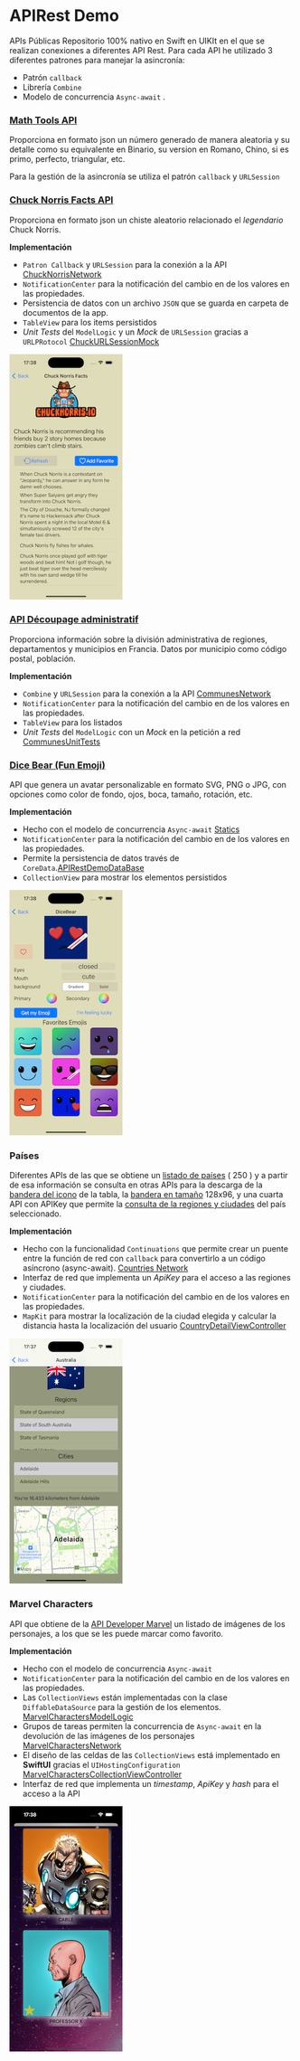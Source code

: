 # APIRest Demo
APIs Públicas
Repositorio 100% nativo en Swift en UIKIt en el que se realizan conexiones a diferentes API Rest. Para cada API he utilizado 3 diferentes patrones para manejar la asincronía:

* Patrón `callback` 
* Librería `Combine`
* Modelo de concurrencia `Async-await` .
  
### [Math Tools API](https://math.tools/api/numbers/)
Proporciona en formato json un número generado de manera aleatoria y su detalle como su equivalente en Binario, su version en Romano, Chino, si es primo, perfecto, triangular, etc.

Para la gestión de la asincronía se utiliza el patrón `callback` y `URLSession` 

### [Chuck Norris Facts API](https://api.chucknorris.io)
Proporciona en formato json un chiste aleatorio relacionado el *legendario* Chuck Norris. 

**Implementación**
* `Patron Callback`  y `URLSession` para la conexión a la API [ChuckNorrisNetwork](https://github.com/airaizos/APIRestDemo/blob/d7fb0f0afbe56a8d26b1f44bf810fd23bab14173/APIRestDemo/APIRestDemo/ChuckNorrisNetwork.swift)
* `NotificationCenter` para la notificación del cambio en de los valores en las propiedades. 
* Persistencia de datos con un archivo `JSON` que se guarda en carpeta de documentos de la app. 
* `TableView` para los items persistidos
*  *Unit Tests* del `ModelLogic` y un *Mock* de `URLSession` gracias a `URLPRotocol` [ChuckURLSessionMock](https://github.com/airaizos/APIRestDemo/blob/d7fb0f0afbe56a8d26b1f44bf810fd23bab14173/APIRestDemo/APIRestDemoTests/ChuckNorrisHelpers.swift)

![](https://github.com/airaizos/APIRestDemo/blob/0fa55be8a1ecea225d12105356a379c2423adb9c/APIRestDemo/ChuckNorris.png)
### [API Découpage administratif](https://geo.api.gouv.fr/decoupage-administratif)
Proporciona información sobre la división administrativa de regiones, departamentos y municipios en Francia. Datos por municipio como código postal, población. 

**Implementación**
* `Combine`  y `URLSession` para la conexión a la API [CommunesNetwork](https://github.com/airaizos/APIRestDemo/blob/d7fb0f0afbe56a8d26b1f44bf810fd23bab14173/APIRestDemo/APIRestDemo/Features/FrenchRegions/Network/CommunesNetwork.swift)
* `NotificationCenter` para la notificación del cambio en de los valores en las propiedades. 
* `TableView` para los listados
* *Unit Tests* del `ModelLogic` con un *Mock* en la petición a red [CommunesUnitTests](https://github.com/airaizos/APIRestDemo/blob/d7fb0f0afbe56a8d26b1f44bf810fd23bab14173/APIRestDemo/APIRestDemoTests/Communes/CommunesUnitTests.swift)

### [Dice Bear (Fun Emoji)](https://www.dicebear.com/styles/fun-emoji/) 
API que genera un avatar personalizable en formato SVG, PNG o JPG, con opciones como color de fondo, ojos, boca, tamaño, rotación, etc. 

**Implementación**
* Hecho con el modelo de concurrencia `Async-await` [Statics](https://github.com/airaizos/APIRestDemo/blob/1b3d1654d529310e3eb5c50e182f597f7af817bc/APIRestDemo/APIRestDemo/Public/Statics.swift)
* `NotificationCenter` para la notificación del cambio en de los valores en las propiedades. 
* Permite la persistencia de datos través de `CoreData`.[APIRestDemoDataBase](https://github.com/airaizos/APIRestDemo/blob/1b3d1654d529310e3eb5c50e182f597f7af817bc/APIRestDemo/APIRestDemo/Features/DiceBear/Persistence/APIRestDemoDataBase.swift)
* `CollectionView` para mostrar los elementos persistidos

![](https://github.com/airaizos/APIRestDemo/blob/0fa55be8a1ecea225d12105356a379c2423adb9c/APIRestDemo/FunEmoji.png)

### Países
Diferentes APIs de las que se obtiene un [listado de países](https://countryinfoapi.com) ( 250 ) y a partir de esa información se consulta en otras APIs para la descarga de la [bandera del icono](https://flagsapi.com) de la tabla, la [bandera en tamaño](https://flagpedia.net/download/api) 128x96, y una cuarta API con APIKey que permite la [consulta de la regiones y ciudades](http://battuta.medunes.net) del país seleccionado.

**Implementación**
* Hecho con la funcionalidad `Continuations` que permite crear un puente entre la función de red con `callback` para convertirlo a un código asíncrono (async-await). [Countries Network](https://github.com/airaizos/APIRestDemo/blob/1b3d1654d529310e3eb5c50e182f597f7af817bc/APIRestDemo/APIRestDemo/Features/Countries/Network/CountriesNetwork.swift)
* Interfaz de red que implementa un *ApiKey* para el acceso a las regiones y ciudades.
* `NotificationCenter` para la notificación del cambio en de los valores en las propiedades. 
* `MapKit` para mostrar la localización de la ciudad elegida y calcular la distancia hasta la localización del usuario [CountryDetailViewController](https://github.com/airaizos/APIRestDemo/blob/1b3d1654d529310e3eb5c50e182f597f7af817bc/APIRestDemo/APIRestDemo/Features/Countries/Controller/CountryDetailViewController.swift)
  
![](https://github.com/airaizos/APIRestDemo/blob/0fa55be8a1ecea225d12105356a379c2423adb9c/APIRestDemo/Countries.png)
### Marvel Characters
API que obtiene de la [API Developer Marvel](developer.marvel.com) un listado de imágenes de los personajes, a los que se les puede marcar como favorito.

**Implementación**
* Hecho con el modelo de concurrencia `Async-await` 
* `NotificationCenter` para la notificación del cambio en de los valores en las propiedades. 
* Las `CollectionViews` están implementadas con la clase `DiffableDataSource` para la gestión de los elementos. [MarvelCharactersModelLogic](https://github.com/airaizos/APIRestDemo/blob/1b3d1654d529310e3eb5c50e182f597f7af817bc/APIRestDemo/APIRestDemo/Features/MarvelCharacters/Model/MarvelCharactersModelLogic.swift)
* Grupos de tareas permiten la concurrencia de  `Async-await` en la devolución de las imágenes de los personajes [MarvelCharactersNetwork](https://github.com/airaizos/APIRestDemo/blob/1b3d1654d529310e3eb5c50e182f597f7af817bc/APIRestDemo/APIRestDemo/Features/MarvelCharacters/Network/MarvelCharactersNetwork.swift)
* El diseño de las celdas de las `CollectionViews` está implementado en **SwiftUI** gracias el `UIHostingConfiguration` [MarvelCharactersCollectionViewController](https://github.com/airaizos/APIRestDemo/blob/1b3d1654d529310e3eb5c50e182f597f7af817bc/APIRestDemo/APIRestDemo/Features/MarvelCharacters/Controller/MarvelCharactersCollectionViewController.swift)
* Interfaz de red que implementa un *timestamp*, *ApiKey* y *hash* para el acceso a la API
  
![](https://github.com/airaizos/APIRestDemo/blob/0fa55be8a1ecea225d12105356a379c2423adb9c/APIRestDemo/MarvelCharacters.png)

